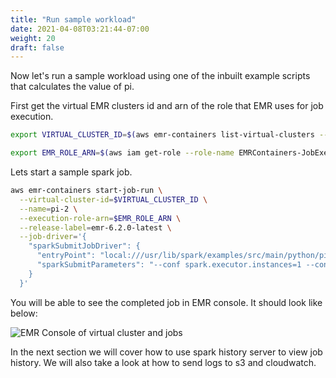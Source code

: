 ```yaml
---
title: "Run sample workload"
date: 2021-04-08T03:21:44-07:00
weight: 20
draft: false
---
```


Now let's run a sample workload using one of the inbuilt example scripts that calculates the value of pi.


First get the virtual EMR clusters id and arn of the role that EMR uses for job execution.


```sh
export VIRTUAL_CLUSTER_ID=$(aws emr-containers list-virtual-clusters --query "virtualClusters[].id" --output text)
```

```sh
export EMR_ROLE_ARN=$(aws iam get-role --role-name EMRContainers-JobExecutionRole --query Role.Arn --output text)
```

Lets start a sample spark job. 


```sh
aws emr-containers start-job-run \
  --virtual-cluster-id=$VIRTUAL_CLUSTER_ID \
  --name=pi-2 \
  --execution-role-arn=$EMR_ROLE_ARN \
  --release-label=emr-6.2.0-latest \
  --job-driver='{
    "sparkSubmitJobDriver": {
      "entryPoint": "local:///usr/lib/spark/examples/src/main/python/pi.py",
      "sparkSubmitParameters": "--conf spark.executor.instances=1 --conf spark.executor.memory=2G --conf spark.executor.cores=1 --conf spark.driver.cores=1"
    }
  }'
```

You will be able to see the completed job in EMR console. It should look like below:

![EMR Console of virtual cluster and jobs](/images/emr-on-eks/virtual-cluster1.png)


In the next section we will cover how to use spark history server to view job history. We will also take a look at how to send logs to s3 and cloudwatch.
